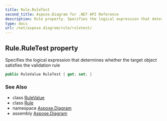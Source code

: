 ```yaml
---
title: Rule.RuleTest
second_title: Aspose.Diagram for .NET API Reference
description: Rule property. Specifies the logical expression that determines whether the target object satisfies the validation rule
type: docs
url: /net/aspose.diagram/rule/ruletest/
---
```

## Rule.RuleTest property

Specifies the logical expression that determines whether the target object satisfies the validation rule

```csharp
public RuleValue RuleTest { get; set; }
```

### See Also

* class [RuleValue](../../rulevalue/)
* class [Rule](../)
* namespace [Aspose.Diagram](../../rule/)
* assembly [Aspose.Diagram](../../../)


